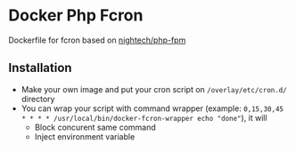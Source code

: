 # Docker Php Fcron

Dockerfile for fcron based on [nightech/php-fpm](https://hub.docker.com/r/nightech/php-fpm/) 

## Installation 
* Make your own image and put your cron script on `/overlay/etc/cron.d/` directory
* You can wrap your script with command wrapper (example: `0,15,30,45 * * * * /usr/local/bin/docker-fcron-wrapper echo "done"`), it will 
  * Block concurent same command  
  * Inject environment variable
